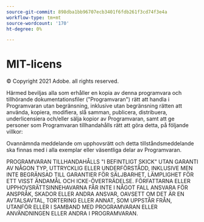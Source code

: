```yaml
---
source-git-commit: 898dba1bb96707ecb3401f6fdb261f3cd74f3e4a
workflow-type: tm+mt
source-wordcount: '170'
ht-degree: 0%

---
```

# MIT-licens

© Copyright 2021 Adobe. all rights reserved.

Härmed beviljas alla som erhåller en kopia av denna programvara och tillhörande dokumentationsfiler (&quot;Programvaran&quot;) rätt att handla i Programvaran utan begränsning, inklusive utan begränsning rätten att använda, kopiera, modifiera, slå samman, publicera, distribuera, underlicensiera och/eller sälja kopior av Programvaran, samt att ge personer som Programvaran tillhandahålls rätt att göra detta, på följande villkor:

Ovannämnda meddelande om upphovsrätt och detta tillståndsmeddelande ska finnas med i alla exemplar eller väsentliga delar av Programvaran.

PROGRAMVARAN TILLHANDAHÅLLS &quot;I BEFINTLIGT SKICK&quot; UTAN GARANTI AV NÅGON TYP, UTTRYCKLIG ELLER UNDERFÖRSTÅDD, INKLUSIVE MEN INTE BEGRÄNSAD TILL GARANTIER FÖR SÄLJBARHET, LÄMPLIGHET FÖR ETT VISST ÄNDAMÅL OCH ICKE-ÖVERTRÄDELSE. FÖRFATTARNA ELLER UPPHOVSRÄTTSINNEHAVARNA FÅR INTE I NÅGOT FALL ANSVARA FÖR ANSPRÅK, SKADOR ELLER ANDRA ANSVAR, OAVSETT OM DET ÄR EN AVTALSAVTAL, TORTERING ELLER ANNAT, SOM UPPSTÅR FRÅN, UTANFÖR ELLER I SAMBAND MED PROGRAMVARAN ELLER ANVÄNDNINGEN ELLER ANDRA I PROGRAMVARAN.
